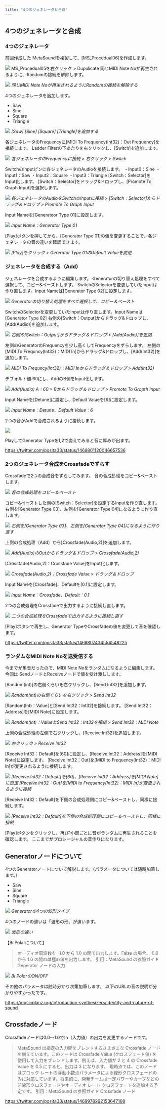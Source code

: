 ```yaml
---
title: "4つのジェネレータと合成"
---
```


## 4つのジェネレータと合成

### 4つのジェネレータ

前回作成した MetaSoundを複製して、[MS_Procedual06]を作成します。

![](/images/books/ue5_metasound_createsound/chapter02_four_generator/2022-02-20-07-24-30.png)
MS_Procedual05を右クリック > Dupulicate
同じMIDI Note Noが再生されるように、Randomの接続を解除します。

![](/images/books/ue5_metasound_createsound/chapter02_four_generator/2022-02-20-07-26-34.png)
*同じMIDI Note Noが再生されるようにRandomの接続を解除する*

4つのジェネレータを追加します。

- Saw
- Sine
- Square
- Triangle

![](/images/books/ue5_metasound_createsound/chapter02_four_generator/2022-02-20-07-26-50.png)
*[Saw] [Sine] [Square] [Triangle]を追加する*

各ジェネレータのFrequencyに[MIDI To Frequency(Int32)：Out Frequency]を接続します。
Ladder Filterの下あたりを右クリックし、[Switch]を追加します。

![](/images/books/ue5_metasound_createsound/chapter02_four_generator/2022-02-20-07-27-07.png)
*各ジェネレータのFrequencyに接続 > 右クリック > Switch*

SwitchのInputピンに各ジェネレータのAudioを接続します。
・Input0：Sine
・Input1：Saw
・Input2：Square
・Input3：Triangle
[Switch：Selector]をInput化します。
[Switch：Selector]をドラッグ&ドロップし、[Promote To Graph Input]を選択します。

![](/images/books/ue5_metasound_createsound/chapter02_four_generator/2022-02-20-07-27-33.png)
*各ジェネレータのAudioをSwitchのInputに接続 > [Switch：Selector]からドラッグ＆ドロップ > Promote To Graph Input*

Input Nameを[Generateor Type 01]に設定します。

![](/images/books/ue5_metasound_createsound/chapter02_four_generator/2022-02-20-07-27-59.png)
*Input Name：Generator Type 01*

[Play]ボタンを押してから、[Generator Type 01]の値を変更することで、各ジェネレータの音の違いを確認できます。

![](/images/books/ue5_metasound_createsound/chapter02_four_generator/2022-02-20-07-28-15.png)
*[Play]をクリック > Gererator Type 01のDefault Valueを変更*

### ジェネレータを合成する（Add）

ジェネレータを合成するように編集します。
Generatorの切り替え処理をすべて選択して、コピー&ペーストします。
SwitchのSelectorを変更していたInputは作り直します。Input Nameは[Generator Type 02]に設定します。

![](/images/books/ue5_metasound_createsound/chapter02_four_generator/2022-02-20-07-28-44.png)
*Generatorの切り替え処理をすべて選択して、コピー＆ペースト*

SwitchのSelectorを変更していたInputは作り直します。Input Nameは[Generator Type 02]
右側の[Switch：Output]からドラッグ&ドロップし、[Add(Audio)]を追加します。

![](/images/books/ue5_metasound_createsound/chapter02_four_generator/2022-02-20-10-38-08.png)
*右側の[Switch：Output]からドラッグ＆ドロップ > [Add(Audio)]を追加*

左側のGeneratorのFrequencyを少し高くしてFrequencyをずらします。
左側の[MIDI To Frequncy(Int32)：MIDI In]からドラッグ&ドロップし、[Add(Int32)]を追加します。

![](/images/books/ue5_metasound_createsound/chapter02_four_generator/2022-02-20-07-28-59.png)
*MIDI To Frequncy(Int32)：MIDI Inからドラッグ＆ドロップ > Add(int32)*

デフォルト値:60にし、AddのB側をInput化します。

![](/images/books/ue5_metasound_createsound/chapter02_four_generator/2022-02-20-10-38-40.png)
*Add(Audio) A：60 > Bからドラッグ＆ドロップ > Promote To Grapth Input*

Input Nameを[Detune]に設定し、Default Valueを[6]に設定します。

![](/images/books/ue5_metasound_createsound/chapter02_four_generator/2022-02-20-10-38-58.png)
*Input Name：Detune、Default Value：6*

2つの音がAddで合成されるように接続します。

![](/images/books/ue5_metasound_createsound/chapter02_four_generator/2022-02-20-10-59-08.png)

PlayしてGenerator Typeを1,2で変えてみると音に厚みが出ます。

https://twitter.com/posita33/status/1469801120046657536

### 2つのジェネレータ合成をCrossfadeでずらす

Crossfadeで2つの合成音をずらしてみます。
音の合成処理をコピー&ペーストします。

![](/images/books/ue5_metasound_createsound/chapter02_four_generator/2022-02-20-10-40-59.png)
*音の合成処理をコピー＆ペースト*

コピー&ペーストした側の[Switch：Selector]を設定するInputを作り直します。
右側を[Generator Type 03]、左側を[Generator Type 04]になるように作り直します。

![](/images/books/ue5_metasound_createsound/chapter02_four_generator/2022-02-20-10-41-17.png)
*右側を[Generator Type 03]、左側を[Generator Type 04]になるように作り直す*

上側の合成処理（Add）から[Crossfade(Audio,2)]を追加します。

![](/images/books/ue5_metasound_createsound/chapter02_four_generator/2022-02-20-10-41-40.png)
*Add(Audio)のOutからドラッグ＆ドロップ > Crossfade(Audio,2)*

[Crossfade(Audio,2)：Crossfade Value]をInput化します。

![](/images/books/ue5_metasound_createsound/chapter02_four_generator/2022-02-20-10-41-55.png)
*Crossfade(Audio,2)：Crossfade Value > ドラッグ＆ドロップ*

Input Nameを[Crossfade]、Defaultを[0.1]に設定します。

![](/images/books/ue5_metasound_createsound/chapter02_four_generator/2022-02-20-10-42-08.png)
*Input Name：Crossfade、Default：0.1*

2つの合成処理をCrossfadeで出力するように接続し直します。

![](/images/books/ue5_metasound_createsound/chapter02_four_generator/2022-02-20-10-42-25.png)
*二つの合成処理をCrossfadeで出力するように接続し直す*

[Play]ボタンで再生し、Generator TypeやCrossfadeの値を変更して音を確認します。

https://twitter.com/posita33/status/1469807434554548225

### ランダムなMIDI Note Noを送受信する

今までが単音だったので、MIDI Note Noをランダムになるように編集します。
今回は SendノードとReceiveノードで値を受け渡しします。

[Random(int)]の右側くらいを右クリックし、[Send Int32]を追加します。

![](/images/books/ue5_metasound_createsound/chapter02_four_generator/2022-02-20-10-43-05.png)
*Random(int)の右側くらいを右クリック > Send Int32*

[Random(Int)：Value]と[Send Int32：Int32]を接続します。
[Send Int32：Address]を[MIDI Note]に設定します。

![](/images/books/ue5_metasound_createsound/chapter02_four_generator/2022-02-20-10-43-22.png)
*Random(Int)：ValueとSend Int32：Int32を接続 > Send Int32：MIDI Note*

上側の合成処理の左側で右クリックし、[Receive Int32]を追加します。

![](/images/books/ue5_metasound_createsound/chapter02_four_generator/2022-02-20-10-43-36.png)
*右クリック > Receive Int32*

[Receive Int32：Default]を[60]に設定し、[Receive Int32：Address]を[MIDI Note]に設定します。
[Receive Int32：Out]を[MIDI to Frequency(Int32)：MIDI In]が変更されるように接続します。

![](/images/books/ue5_metasound_createsound/chapter02_four_generator/2022-02-20-10-43-56.png)
*[Receive Int32：Default]を[60]、[Receive Int32：Address]を[MIDI Note]に設定
[Receive Int32：Out]を[MIDI to Frequency(Int32)：MIDI In]が変更されるように接続*

[Receive Int32：Default]を下側の合成処理側にコピー&ペーストし、同様に接続します。

![](/images/books/ue5_metasound_createsound/chapter02_four_generator/2022-02-20-10-44-15.png)
*[Receive Int32：Default]を下側の合成処理側にコピー＆ペーストし、同様に接続*

[Play]ボタンをクリックし、再び1小節ごとに音がランダムに再生されることを確認します。
ここまでがプロシージャルの音作りになります。

## Generatorノードについて

4つのGeneratorノードについて解説します。（パラメータについては随時加筆します。）

- Saw
- Sine
- Square
- Triangle

![](/images/books/ue5_metasound_createsound/chapter02_four_generator/2022-02-20-10-45-20.png)
*Generatorの4つの波形タイプ*

4つのノードの違いは「波形の形」が違います。

![](/images/books/ue5_metasound_createsound/chapter02_four_generator/2022-02-20-10-45-34.png)
*波形の違い*

【Bi Polarについて】

> オーディオ周波数を -1.0 から 1.0 の間で出力します。False の場合、 0.0 から 1.0 の間の単極の値を出力します。
> 引用：MetaSound の参照ガイド Generator ノードの入力

![](/images/books/ue5_metasound_createsound/chapter02_four_generator/2022-02-20-10-46-19.png)
*Bi PolarのON/OFF*

その他のパラメータは随時分かり次第加筆します。
以下のURLの音の説明が分かりやすかったです。

https://musicplanz.org/introduction-synthesizers/identity-and-nature-of-sound

## Crossfadeノード
Crossfadeノードは0.0～1.0でIn（入力値）の出力を変更するノードです。

> MetaSound は指定の入力間をブレンドするさまざまな Crossfade ノードを備えています。このノードは Crossfade Value (クロスフェード値) を使用して入力をブレンドします。例えば、入力値が 2 と 4 の Crossfade Value を 0.5 にすると、出力は 3 になります。
> 現時点では、このノードはブロック レートの浮動小数点パラメータによる線形クロスフェードのみに対応しています。将来的に、開発チームは一定パワーやカーブなどの非線形クロスフェードやオーディオ レート クロスフェードを追加する予定です。
> 引用：MetaSound の参照ガイド Crossfade ノード

https://twitter.com/posita33/status/1469978292153647108
